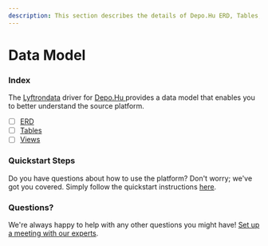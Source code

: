 ```yaml
---
description: This section describes the details of Depo.Hu ERD, Tables, and Views.
---
```


# Data Model

### Index

The  [Lyftrondata](https://www.lyftrondata.com/) driver for [Depo.Hu](https://www.lyftrondata.com/integration/depo.hu/)[ ](https://www.lyftrondata.com/integration/depo.hu/)provides a data model that enables you to better understand the source platform.

* [ ] [ERD](../../../marketing-analytics/depo.hu/data-model/erd.md)
* [ ] [Tables](../../../marketing-analytics/depo.hu/data-model/tables.md)
* [ ] [Views](../../../marketing-analytics/depo.hu/data-model/views.md)

### Quickstart Steps

Do you have questions about how to use the platform? Don't worry; we've got you covered. Simply follow the quickstart instructions [here](../../../../quickstart-steps.md).

### Questions? <a href="#questions" id="questions"></a>

We're always happy to help with any other questions you might have! [Set up a meeting with our experts](https://www.lyftrondata.com/book-a-meeting/).

